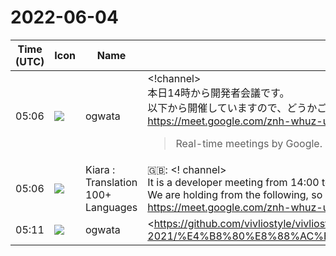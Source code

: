# 2022-06-04

|Time (UTC)|Icon|Name|Message|
|---|---|---|---|
|05:06|![](https://avatars.slack-edge.com/2019-11-22/845042642576_070441337abaca9fb7b3_72.png)|ogwata|<!channel><br>本日14時から開発者会議です。<br>以下から開催していますので、どうかご参加ください！<br><https://meet.google.com/znh-whuz-uzd><br><blockquote>Real-time meetings by Google. Using your browser, share your video, desktop, and presentations with teammates and customers.</blockquote>|
|05:06|![](https://avatars.slack-edge.com/2021-08-02/2324149410423_2aa7423c4133ecb9f168_72.png)|Kiara : Translation 100+ Languages|🇬🇧: &lt;! channel&gt;<br>It is a developer meeting from 14:00 today.<br>We are holding from the following, so please join us!<br><https://meet.google.com/znh-whuz-uzd>|
|05:11|![](https://avatars.slack-edge.com/2019-11-22/845042642576_070441337abaca9fb7b3_72.png)|ogwata|<https://github.com/vivliostyle/vivliostyle_doc/blob/gh-pages/ja/reports/vivliostyle-report-2021/%E4%B8%80%E8%88%AC%E7%A4%BE%E5%9B%A3%E6%B3%95%E4%BA%BA%E3%83%93%E3%83%96%E3%83%AA%E3%82%AA%E3%82%B9%E3%82%BF%E3%82%A4%E3%83%AB%202021%E5%B9%B4%E5%BA%A6%E4%BA%8B%E6%A5%AD%E5%A0%B1%E5%91%8A%E6%9B%B8.pdf|https://github.com/vivliostyle/vivliostyle_doc/blob/gh-pages/ja/reports/vivliostyl[…]B9%B4%E5%BA%A6%E4%BA%8B%E6%A5%AD%E5%A0%B1%E5%91%8A%E6%9B%B8.pdf>|
